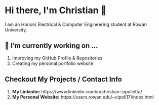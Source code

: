 # Hi there, I'm Christian 👋
I am an Honors Electrical & Computer Engineering student at Rowan University.

## 🔭 I’m currently working on ...
<ol>
  <li>Improving my GitHub Profile & Repositories</li>
  <li>Creating my personal portfolio website</li>
</ol>

## Checkout My Projects / Contact Info
<ol>
  <li><b>My Linkedin:</b> https://www.linkedin.com/in/christian-cipolletta/ </li>
  <li><b>My Personal Website:</b> https://users.rowan.edu/~cipoll17/index.html </li>
</ol>

<!--
**Cippppy/Cippppy** is a ✨ _special_ ✨ repository because its `README.md` (this file) appears on your GitHub profile.

Here are some ideas to get you started:

- 🔭 I’m currently working on ...
- 🌱 I’m currently learning ...
- 👯 I’m looking to collaborate on ...
- 🤔 I’m looking for help with ...
- 💬 Ask me about ...
- 📫 How to reach me: ...
- 😄 Pronouns: ...
- ⚡ Fun fact: ...
-->
